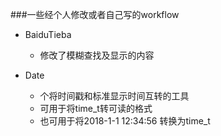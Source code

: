 ###一些经个人修改或者自己写的workflow


* BaiduTieba
    * 修改了模糊查找及显示的内容

* Date
    * 个将时间戳和标准显示时间互转的工具
    * 可用于将time_t转可读的格式
    * 也可用于将2018-1-1 12:34:56 转换为time_t
